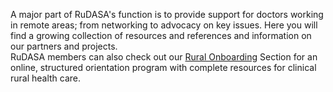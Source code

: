 A major part of RuDASA's function is to provide support for doctors working in remote areas; from networking to advocacy on key issues. Here you will find a growing collection of resources and references and information on  our partners and projects.  
RuDASA members can also check out our [Rural Onboarding](/resources/other-information/onboarding.md) Section for an online, structured orientation program with complete resources  for clinical rural health care. 

<!--
    This is a comment and is not displayed on the website. Do not alter this text between arrows (->).
    To change the content in this file, simply retype/ copy+paste any text above, as you would in a normal text file/ word document.
    
    Links are created by putting the text you want to show in square brackets ( [] ) followed by the link in round brackets ( () ). For example, [RuReSA](https://ruresa.org.za/) will show as RuReSA and link to the RuReSA website.

    Please refer to the "HOW TO USE" or "HOW TO USE SHORT" files for more information.
 -->
